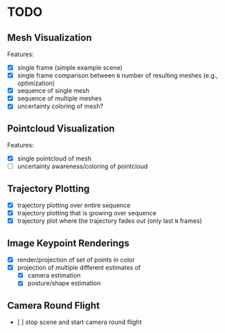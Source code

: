 # TODO

## Mesh Visualization

Features:
- [x] single frame (simple example scene)
- [x] single frame comparison between `N` number of resulting meshes (e.g., optimization)
- [x] sequence of single mesh
- [x] sequence of multiple meshes
- [x] uncertainty coloring of mesh?

## Pointcloud Visualization

Features:
- [x] single pointcloud of mesh
- [ ] uncertainty awareness/coloring of pointcloud

## Trajectory Plotting

- [x] trajectory plotting over entire sequence
- [x] trajectory plotting that is growing over sequence
- [x] trajectory plot where the trajectory fades out (only last `N` frames)

## Image Keypoint Renderings

- [x] render/projection of set of points in color
- [x] projection of multiple different estimates of
  - [x] camera estimation
  - [x] posture/shape estimation

## Camera Round Flight
- [ ] stop scene and start camera round flight 
